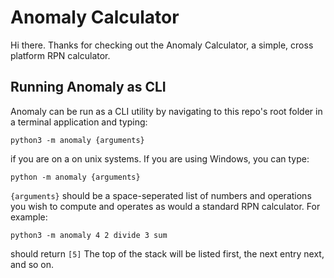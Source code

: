 # Anomaly Calculator

Hi there. Thanks for checking out the Anomaly Calculator, a simple,
cross platform RPN calculator.

## Running Anomaly as CLI
Anomaly can be run as a CLI utility by navigating to this repo's root
folder in a terminal application and typing:
```
python3 -m anomaly {arguments}
```
if you are on a on unix systems. If you are using Windows, you can type:
```
python -m anomaly {arguments}
```
`{arguments}` should be a space-seperated list of numbers and operations you wish to compute and operates as would a standard RPN calculator. 
For example:
```
python3 -m anomaly 4 2 divide 3 sum
```
should return
```[5]```
The top of the stack will be listed first, the next entry next, and so on.
